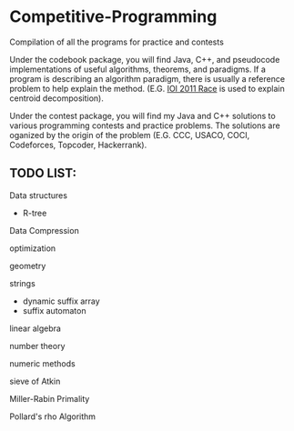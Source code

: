 # Competitive-Programming
Compilation of all the programs for practice and contests	

Under the codebook package, you will find Java, C++, and pseudocode implementations of useful algorithms, theorems, and paradigms. If a program is describing an algorithm paradigm, there is usually a reference problem to help explain the method. (E.G. <a href = "https://github.com/jeffrey-xiao/Competitive-Programming/blob/master/src/codebook/algorithms/CentroidDecomposition.cpp" target = "blank">IOI 2011 Race</a> is used to explain centroid decomposition).

Under the contest package, you will find my Java and C++ solutions to various programming contests and practice problems. The solutions are oganized by the origin of the problem (E.G. CCC, USACO, COCI, Codeforces, Topcoder, Hackerrank).
## TODO LIST:

Data structures
 - R-tree

Data Compression

optimization

geometry

strings
 - dynamic suffix array
 - suffix automaton

linear algebra

number theory

numeric methods


sieve of Atkin

Miller-Rabin Primality 

Pollard's rho Algorithm


